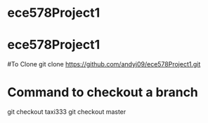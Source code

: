 # ece578Project1



# ece578Project1

#To Clone
git clone https://github.com/andyj09/ece578Project1.git


# Command to checkout a branch
git checkout taxi333
git checkout master
